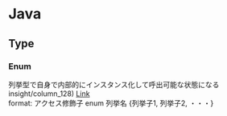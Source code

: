 # Java

## Type
### **Enum** 
列挙型で自身で内部的にインスタンス化して呼出可能な状態になる insight/column_128) [Link](https://www.modis.co.jp/candidate/)</br>
format: アクセス修飾子 enum 列挙名 {列挙子1, 列挙子2, ・・・}
